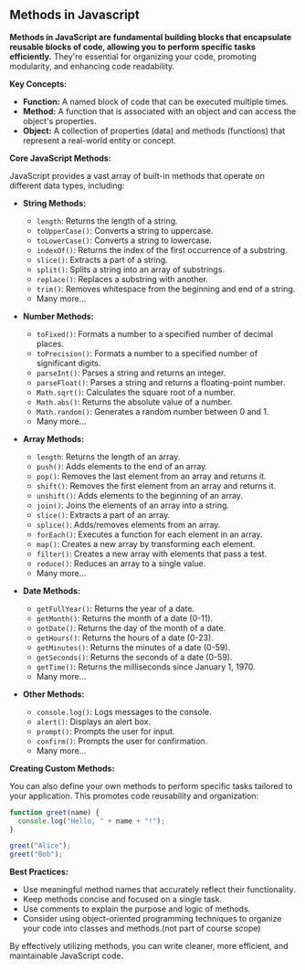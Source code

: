 ## Methods in Javascript

**Methods in JavaScript are fundamental building blocks that encapsulate reusable blocks of code, allowing you to perform specific tasks efficiently.** They're essential for organizing your code, promoting modularity, and enhancing code readability.

**Key Concepts:**

- **Function:** A named block of code that can be executed multiple times.
- **Method:** A function that is associated with an object and can access the object's properties.
- **Object:** A collection of properties (data) and methods (functions) that represent a real-world entity or concept.

**Core JavaScript Methods:**

JavaScript provides a vast array of built-in methods that operate on different data types, including:

- **String Methods:**

  - `length`: Returns the length of a string.
  - `toUpperCase()`: Converts a string to uppercase.
  - `toLowerCase()`: Converts a string to lowercase.
  - `indexOf()`: Returns the index of the first occurrence of a substring.
  - `slice()`: Extracts a part of a string.
  - `split()`: Splits a string into an array of substrings.
  - `replace()`: Replaces a substring with another.
  - `trim()`: Removes whitespace from the beginning and end of a string.
  - Many more...

- **Number Methods:**

  - `toFixed()`: Formats a number to a specified number of decimal places.
  - `toPrecision()`: Formats a number to a specified number of significant digits.
  - `parseInt()`: Parses a string and returns an integer.
  - `parseFloat()`: Parses a string and returns a floating-point number.
  - `Math.sqrt()`: Calculates the square root of a number.
  - `Math.abs()`: Returns the absolute value of a number.
  - `Math.random()`: Generates a random number between 0 and 1.
  - Many more...

- **Array Methods:**

  - `length`: Returns the length of an array.
  - `push()`: Adds elements to the end of an array.
  - `pop()`: Removes the last element from an array and returns it.
  - `shift()`: Removes the first element from an array and returns it.
  - `unshift()`: Adds elements to the beginning of an array.
  - `join()`: Joins the elements of an array into a string.
  - `slice()`: Extracts a part of an array.
  - `splice()`: Adds/removes elements from an array.
  - `forEach()`: Executes a function for each element in an array.
  - `map()`: Creates a new array by transforming each element.
  - `filter()`: Creates a new array with elements that pass a test.
  - `reduce()`: Reduces an array to a single value.
  - Many more...

- **Date Methods:**

  - `getFullYear()`: Returns the year of a date.
  - `getMonth()`: Returns the month of a date (0-11).
  - `getDate()`: Returns the day of the month of a date.
  - `getHours()`: Returns the hours of a date (0-23).
  - `getMinutes()`: Returns the minutes of a date (0-59).
  - `getSeconds()`: Returns the seconds of a date (0-59).
  - `getTime()`: Returns the milliseconds since January 1, 1970.
  - Many more...

- **Other Methods:**
  - `console.log()`: Logs messages to the console.
  - `alert()`: Displays an alert box.
  - `prompt()`: Prompts the user for input.
  - `confirm()`: Prompts the user for confirmation.
  - Many more...

**Creating Custom Methods:**

You can also define your own methods to perform specific tasks tailored to your application. This promotes code reusability and organization:

```javascript
function greet(name) {
  console.log("Hello, " + name + "!");
}

greet("Alice");
greet("Bob");
```

**Best Practices:**

- Use meaningful method names that accurately reflect their functionality.
- Keep methods concise and focused on a single task.
- Use comments to explain the purpose and logic of methods.
- Consider using object-oriented programming techniques to organize your code into classes and methods.(not part of course scope)

By effectively utilizing methods, you can write cleaner, more efficient, and maintainable JavaScript code.

